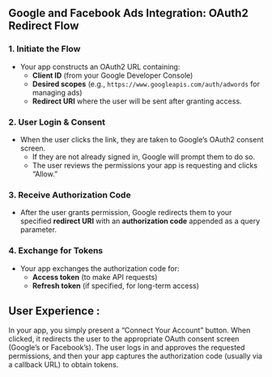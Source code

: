 ## **Google and Facebook Ads Integration: OAuth2 Redirect Flow**

### 1. **Initiate the Flow**
- Your app constructs an OAuth2 URL containing:
  - **Client ID** (from your Google Developer Console)
  - **Desired scopes** (e.g., `https://www.googleapis.com/auth/adwords` for managing ads)
  - **Redirect URI** where the user will be sent after granting access.

### 2. **User Login & Consent**
- When the user clicks the link, they are taken to Google’s OAuth2 consent screen.
  - If they are not already signed in, Google will prompt them to do so.
  - The user reviews the permissions your app is requesting and clicks “Allow.”

### 3. **Receive Authorization Code**
- After the user grants permission, Google redirects them to your specified **redirect URI** with an **authorization code** appended as a query parameter.

### 4. **Exchange for Tokens**
- Your app exchanges the authorization code for:
  - **Access token** (to make API requests)
  - **Refresh token** (if specified, for long-term access)

## User Experience : 
In your app, you simply present a “Connect Your Account” button. When clicked, it redirects the user to the appropriate OAuth consent screen (Google’s or Facebook’s). The user logs in and approves the requested permissions, and then your app captures the authorization code (usually via a callback URL) to obtain tokens.
